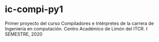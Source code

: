# ic-compi-py1
Primer proyecto del curso Compiladores e Intérpretes de la carrera de Ingeniería en computación. Centro Académico de Limón del ITCR. I SEMESTRE, 2020
